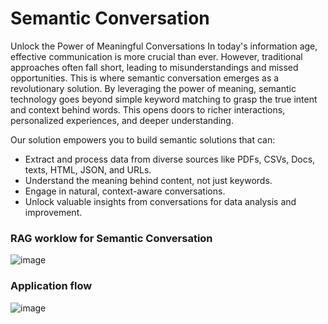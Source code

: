 # Semantic Conversation

Unlock the Power of Meaningful Conversations
In today's information age, effective communication is more crucial than ever. However, traditional approaches often
fall short, leading to misunderstandings and missed opportunities. This is where semantic conversation emerges as a
revolutionary solution. By leveraging the power of meaning, semantic technology goes beyond simple keyword matching to
grasp the true intent and context behind words. This opens doors to richer interactions, personalized experiences, and
deeper understanding.

Our solution empowers you to build semantic solutions that can:

- Extract and process data from diverse sources like PDFs, CSVs, Docs, texts, HTML, JSON, and URLs.
- Understand the meaning behind content, not just keywords.
- Engage in natural, context-aware conversations.
- Unlock valuable insights from conversations for data analysis and improvement.

### RAG worklow for Semantic Conversation

![image](https://github.com/Lekha-PRIYA-BHAN/Semantic_conversations/assets/167432155/d4ba4ff0-e9e0-46ae-8b41-4e66bee774cb)


### Application flow

![image](https://github.com/Lekha-PRIYA-BHAN/Semantic_conversations/assets/167432155/c98a790c-2c23-4786-9dea-24afaf2a4e57)

